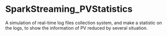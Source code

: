 # SparkStreaming_PVStatistics
A simulation of real-time log files collection system, and make a statistic on the logs, to show the information of PV reduced by several situation. 
